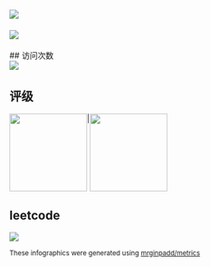 <h1 align="left"> <a href="https://sunguoqi.com/"> <img src="https://readme-typing-svg.herokuapp.com/?lines=%22我的世界很大,有无限的可能性。所有的一切，从眼前这张桌子开始。 它是我的现在，也是我的未来。尝试，是一刹那的决定，却注定了成功和失败。%22"&center=true&size=27"> </a> </h1>
<h4 align="left"> <a href="https://sunguoqi.com/"> <img src="https://readme-typing-svg.herokuapp.com/?lines=我是徐世豪，我为自己代言。"&center=true&size=17"> </a> </h4>
## 访问次数
<div align="left">
<img src="https://profile-counter.glitch.me/mrginpadd/count.svg">
</div>

## 评级
<div style="display: flex;"> 
   <img height="137px"  src="https://github-readme-stats.vercel.app/api/top-langs/?username=mrginpadd&hide_title=true&hide_border=true&layout=compact&langs_count=6&text_color=000&icon_color=fff&bg_color=0,52fa5a,4dfcff,c64dff&theme=graywhite" /> 
   <text>|</text>
  <img height="137px" src="https://github-readme-stats.vercel.app/api?username=mrginpadd&hide_title=true&hide_border=true&show_icons=trueline_height=21&text_color=000&icon_color=000&bg_color=0,ea6161,ffc64d,fffc4d,52fa5a&theme=graywhite" /> 
</div>

## leetcode

<img src="https://stats.justsong.cn/api/leetcode/?username=mrginpadd&theme=dark"></img>


<sub>These infographics were generated using [mrginpadd/metrics](https://github.com/mrginpadd/metrics)</sub>
